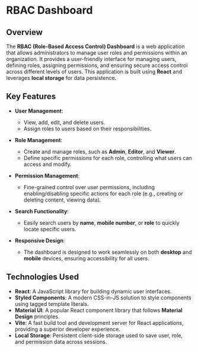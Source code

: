 # RBAC Dashboard

## Overview

The **RBAC (Role-Based Access Control) Dashboard** is a web application that allows administrators to manage user roles and permissions within an organization. It provides a user-friendly interface for managing users, defining roles, assigning permissions, and ensuring secure access control across different levels of users. This application is built using **React** and leverages **local storage** for data persistence.

## Key Features

- **User Management**:
  - View, add, edit, and delete users.
  - Assign roles to users based on their responsibilities.
- **Role Management**:

  - Create and manage roles, such as **Admin**, **Editor**, and **Viewer**.
  - Define specific permissions for each role, controlling what users can access and modify.

- **Permission Management**:
  - Fine-grained control over user permissions, including enabling/disabling specific actions for each role (e.g., creating or deleting content, viewing data).
- **Search Functionality**:

  - Easily search users by **name**, **mobile number**, or **role** to quickly locate specific users.

- **Responsive Design**:
  - The dashboard is designed to work seamlessly on both **desktop** and **mobile** devices, ensuring accessibility for all users.

## Technologies Used

- **React**: A JavaScript library for building dynamic user interfaces.
- **Styled Components**: A modern CSS-in-JS solution to style components using tagged template literals.
- **Material UI**: A popular React component library that follows **Material Design** principles.
- **Vite**: A fast build tool and development server for React applications, providing a superior developer experience.
- **Local Storage**: Persistent client-side storage used to save user, role, and permission data across sessions.
